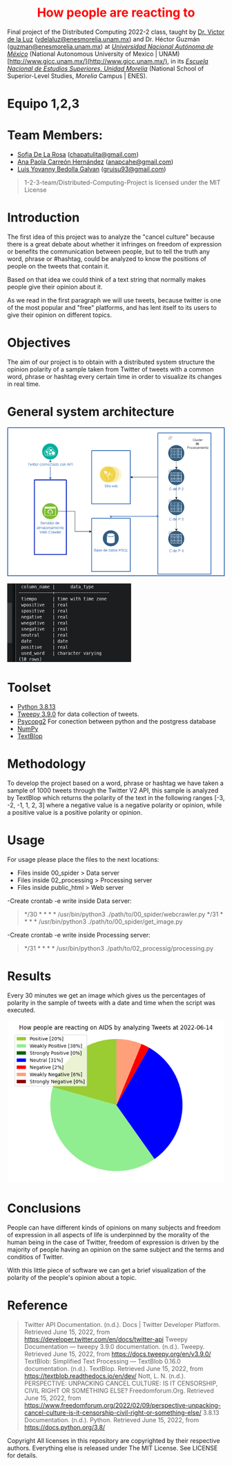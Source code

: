 <h1 align="center" style="color:red;"> How people are reacting to </h1>

Final project of the Distributed Computing 2022-2 class, taught by [Dr. Victor de la Luz](https://github.com/itztli) (<vdelaluz@enesmorelia.unam.mx>) and Dr. Héctor Guzmán (<guzman@enesmorelia.unam.mx>) at *[Universidad Nacional Autónoma de México](https://www.unam.mx/)* (National Autonomous University of Mexico | UNAM) [http://www.gicc.unam.mx/](http://www.gicc.unam.mx/), in its *[Escuela Nacional de Estudios Superiores, Unidad Morelia](https://www.enesmorelia.unam.mx/)* (National School of Superior-Level Studies, *Morelia* Campus | ENES).


# Equipo 1,2,3

# Team Members:
- [Sofia De La Rosa](https://github.com/SofiaDeLaRosa) (<chapatulita@gmail.com>)
- [Ana Paola Carreón Hernández](https://github.com/Mordran) (<anapcahe@gmail.com>)
- [Luis Yovanny Bedolla Galvan](https://github.com/GalvanLuis) (<gruisu93@gmail.com>)

> 1-2-3-team/Distributed-Computing-Project is licensed under the MIT License





# Introduction
The first idea of this project was to analyze the "cancel culture" because there is a great debate about whether it infringes on freedom of expression or benefits the communication between people, but to tell the truth any word, phrase or #hashtag, could be analyzed to know the positions of people on the tweets that contain it.

Based on that idea we could think of a text string that normally makes people give their opinion about it.

As we read in the first paragraph we will use tweets, because twitter is one of the most popular and "free" platforms, and has lent itself to its users to give their opinion on different topics. 


# Objectives
The aim of our project is to obtain with a distributed system structure the opinion polarity of a sample taken from Twitter of tweets with a common word, phrase or hashtag every certain time in order to visualize its changes in real time.



# General system architecture
![Infrastructure](https://raw.githubusercontent.com/1-2-3-team/Distributed-Computing-Project/main/estructura.png)

![DatabaseStructure](https://raw.githubusercontent.com/1-2-3-team/Distributed-Computing-Project/main/db%20structure.jpeg)



# Toolset
* [Python 3.8.13](https://www.python.org/)
* [Tweepy 3.9.0](https://www.tweepy.org/) for data collection of tweets. 
* [Psycopg2](https://pypi.org/project/psycopg2/) For conection between python and the postgress database
* [NumPy](https://numpy.org/)
* [TextBlop](https://textblob.readthedocs.io/en/dev/)

# Methodology

To develop the project based on a word, phrase or hashtag we have taken a sample of 1000 tweets through the Twitter V2 API, this sample is analyzed by TextBlop which returns the polarity of the text in the following ranges [-3, -2, -1, 1, 2, 3] where a negative value is a negative polarity or opinion, while a positive value is a positive polarity or opinion.

# Usage

For usage please place the files to the next locations:

* Files inside 00_spider > Data server
* Files inside 02_processing > Processing server
* Files inside public_html > Web server

-Create crontab -e write inside Data server:
>*/30 * * * * /usr/bin/python3 ./path/to/00_spider/webcrawler.py
>*/31 * * * * /usr/bin/python3 ./path/to/00_spider/get_image.py

-Create crontab -e write inside Processing server:
>*/31 * * * * /usr/bin/python3 ./path/to/02_processig/processing.py

# Results

Every 30 minutes we get an image which gives us the percentages of polarity in the sample of tweets with a date and time when the script was executed.

![Results](https://raw.githubusercontent.com/1-2-3-team/Distributed-Computing-Project/main/02_processing/chart.png)

# Conclusions
People can have different kinds of opinions on many subjects and freedom of expression in all aspects of life is underpinned by the morality of the human being in the case of Twitter, freedom of expression is driven by the majority of people having an opinion on the same subject and the terms and conditios of Twitter.

With this little piece of software we can get a brief visualization of the polarity of the people's opinion about a topic.

# Reference
>Twitter API Documentation. (n.d.). Docs | Twitter Developer Platform. Retrieved June 15, 2022, from https://developer.twitter.com/en/docs/twitter-api
>Tweepy Documentation — tweepy 3.9.0 documentation. (n.d.). Tweepy. Retrieved June 15, 2022, from https://docs.tweepy.org/en/v3.9.0/
>TextBlob: Simplified Text Processing — TextBlob 0.16.0 documentation. (n.d.). TextBlop. Retrieved June 15, 2022, from https://textblob.readthedocs.io/en/dev/
>Nott, L. N. (n.d.). PERSPECTIVE: UNPACKING CANCEL CULTURE: IS IT CENSORSHIP, CIVIL RIGHT OR SOMETHING ELSE? Freedomforum.Org. Retrieved June 15, 2022, from https://www.freedomforum.org/2022/02/09/perspective-unpacking-cancel-culture-is-it-censorship-civil-right-or-something-else/
>3.8.13 Documentation. (n.d.). Python. Retrieved June 15, 2022, from https://docs.python.org/3.8/

Copyright
All licenses in this repository are copyrighted by their respective authors. Everything else is released under The MIT License. See LICENSE for details.
